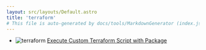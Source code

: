 ```yaml
---
layout: src/layouts/Default.astro
title: 'terraform'
# This file is auto-generated by docs/tools/MarkdownGenerator (index.js)
---
```


<ul>

<li>

![terraform](https://i.octopus.com/library/step-templates/terraform.png) [Execute Custom Terraform Script with Package](/terraform/execute-custom-terraform-script-with-package/)

</li>
        
</ul>
